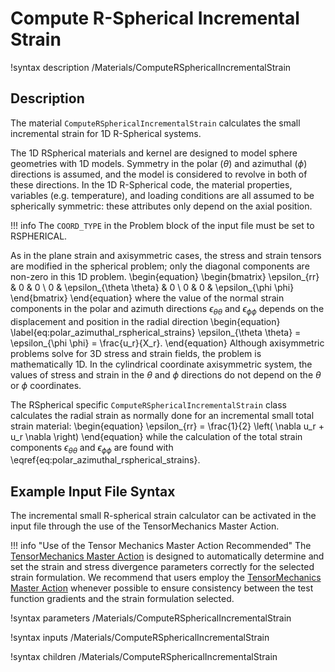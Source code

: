 # Compute R-Spherical Incremental Strain
!syntax description /Materials/ComputeRSphericalIncrementalStrain

## Description
The material `ComputeRSphericalIncrementalStrain` calculates the small incremental strain for 1D R-Spherical systems.

The 1D RSpherical materials and kernel are designed to model sphere geometries with 1D models.
Symmetry in the polar ($\theta$) and azimuthal ($\phi$) directions is assumed, and the model is considered to revolve in both of these directions.
In the 1D R-Spherical code, the material properties, variables (e.g. temperature), and loading conditions are all assumed to be spherically symmetric: these attributes only depend on the axial position.

!!! info
    The `COORD_TYPE` in the Problem block of the input file must be set to RSPHERICAL.

As in the plane strain and axisymmetric cases, the stress and strain tensors are modified in the spherical problem; only the diagonal components are non-zero in this 1D problem.
\begin{equation}
\begin{bmatrix}
\epsilon_{rr} & 0 & 0 \\
0 & \epsilon_{\theta \theta} & 0 \\
0 & 0 & \epsilon_{\phi \phi}
\end{bmatrix}
\end{equation}
where the value of the normal strain components in the polar and azimuth directions $\epsilon_{\theta \theta}$ and $\epsilon_{\phi \phi}$ depends on the displacement and position in the radial direction
\begin{equation}
  \label{eq:polar_azimuthal_rspherical_strains}
  \epsilon_{\theta \theta} = \epsilon_{\phi \phi} = \frac{u_r}{X_r}.
\end{equation}
Although axisymmetric problems solve for 3D stress and strain fields, the problem is mathematically 1D.
In the cylindrical coordinate axisymmetric system, the values of stress and strain in the $\theta$ and $\phi$ directions do not depend on the $\theta$  or $\phi$ coordinates.

The RSpherical specific `ComputeRSphericalIncrementalStrain` class calculates the radial strain as normally done for an incremental small total strain material:
\begin{equation}
  \epsilon_{rr} = \frac{1}{2} \left( \nabla u_r + u_r \nabla \right)
\end{equation}
while the calculation of the total strain components $\epsilon_{\theta \theta}$ and $\epsilon_{\phi \phi}$ are found with \eqref{eq:polar_azimuthal_rspherical_strains}.

## Example Input File Syntax
The incremental small R-spherical strain calculator can be activated in the input file through the use of the TensorMechanics Master Action.

!!! info "Use of the Tensor Mechanics Master Action Recommended"
    The [TensorMechanics Master Action](/systems/Modules/TensorMechanics/Master/index.md) is designed to automatically determine and set the strain and stress divergence parameters correctly for the selected strain formulation.
    We recommend that users employ the [TensorMechanics Master Action](/systems/Modules/TensorMechanics/Master/index.md) whenever possible to ensure consistency between the test function gradients and the strain formulation selected.

!syntax parameters /Materials/ComputeRSphericalIncrementalStrain

!syntax inputs /Materials/ComputeRSphericalIncrementalStrain

!syntax children /Materials/ComputeRSphericalIncrementalStrain
